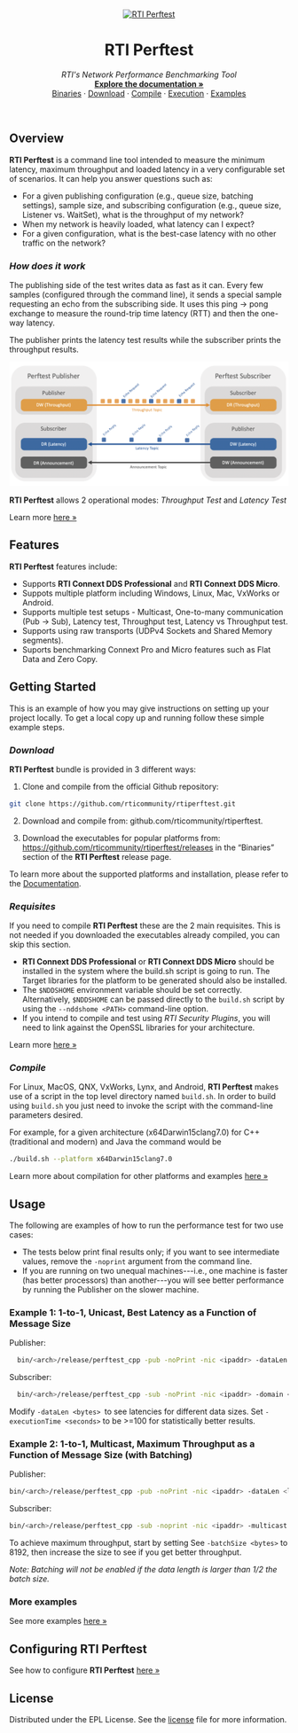 <br />
<p align="center">
  <a href="https://github.com/rticommunity/rtiperftest">
    <img src="srcDoc/_static/RTI_Launcher_Icon_Perftest_150x150.png" alt="RTI Perftest" width="100" height="100">
  </a>

  <h1 align="center"><strong>RTI Perftest</strong></h1>

  <p align="center">
    <em>RTI's Network Performance Benchmarking Tool</em>
    <br />
    <a href="https://community.rti.com/static/documentation/perftest/current/index.html"><strong>Explore the documentation »</strong></a>
    <br />
    <a href="https://github.com/rticommunity/rtiperftest/releases#binaries">Binaries</a>
    ·
    <a href="https://community.rti.com/static/documentation/perftest/current/download.html#download-instructions">Download</a>
    ·
    <a href="https://community.rti.com/static/documentation/perftest/current/compilation.html">Compile</a>
    ·
    <a href="https://community.rti.com/static/documentation/perftest/current/execution.html">Execution</a>
    ·
    <a href="https://community.rti.com/static/documentation/perftest/current/examples.html">Examples</a>
  </p>
</p>

<br>

## <strong>Overview</strong>

**RTI Perftest** is a command line tool intended to measure the minimum latency,
maximum throughput and loaded latency in a very configurable set of scenarios.
It can help you answer questions such as:

* For a given publishing configuration (e.g., queue size, batching settings), sample size, and subscribing configuration (e.g., queue size, Listener vs. WaitSet), what is the throughput of my network?
* When my network is heavily loaded, what latency can I expect?
* For a given configuration, what is the best-case latency with no other traffic on the network?

### _How does it work_

The publishing side of the test writes data as fast as it can. Every few samples (configured through the command line), it sends a special sample requesting an echo from the subscribing side. It uses this ping -> pong exchange to measure the round-trip time latency (RTT) and then the one-way latency.

The publisher prints the latency test results while the subscriber prints the throughput results.

<img src="srcDoc/_static/PerfTest_Overview_Diagram_white.png" alt="**RTI Perftest** Overview Diagram" >

**RTI Perftest** allows 2 operational modes: _Throughput Test_ and _Latency Test_

Learn more [here »](https://community.rti.com/static/documentation/perftest/current/introduction.html)

## <strong>Features</strong>

**RTI Perftest** features include:
* Supports **RTI Connext DDS Professional** and **RTI Connext DDS Micro**.
* Suppots multiple platform including Windows, Linux, Mac, VxWorks or Android.
* Supports multiple test setups - Multicast, One-to-many communication (Pub -> Sub), Latency test, Throughput test, Latency vs Throughput test.
* Supports using raw transports (UDPv4 Sockets and Shared Memory segments).
* Suports benchmarking Connext Pro and Micro features such as Flat Data and Zero Copy.

## <strong>Getting Started</strong>

This is an example of how you may give instructions on setting up your project locally.
To get a local copy up and running follow these simple example steps.

### _Download_

**RTI Perftest** bundle is provided in 3 different ways:

1. Clone and compile from the official Github repository:
```sh
git clone https://github.com/rticommunity/rtiperftest.git
```

2. Download and compile from: github.com/rticommunity/rtiperftest.

3. Download the executables for popular platforms from: https://github.com/rticommunity/rtiperftest/releases in the “Binaries” section of the **RTI Perftest** release page.

To learn more about the supported platforms and installation, please refer to the
[Documentation](https://community.rti.com/static/documentation/perftest/current/download.html).


### _Requisites_

If you need to compile **RTI Perftest** these are the 2 main requisites. This is not
needed if you downloaded the executables already compiled, you can skip this section.

* **RTI Connext DDS Professional** or **RTI Connext DDS Micro** should be installed
  in the system where the build.sh script is going to run. The Target libraries for
  the platform to be generated should also be installed.
* The `$NDDSHOME` environment variable should be set correctly. Alternatively,
  `$NDDSHOME` can be passed directly to the `build.sh` script by using the `--nddshome <PATH>` command-line option.
* If you intend to compile and test using *RTI Security Plugins*, you will need to
  link against the OpenSSL libraries for your architecture.

Learn more [here »](https://community.rti.com/static/documentation/perftest/current/introduction.html)

### _Compile_
For Linux, MacOS, QNX, VxWorks, Lynx, and Android, **RTI Perftest** makes use of a script in the top level directory named ```build.sh```. In order to build using ```build.sh``` you just need to invoke the script with the command-line parameters desired. 

For example, for a given architecture (x64Darwin15clang7.0) for C++ (traditional and modern) and Java the command would be

```sh
./build.sh --platform x64Darwin15clang7.0
```

Learn more about compilation for other platforms and examples [here »](https://community.rti.com/static/documentation/perftest/current/compilation.html)


## <strong>Usage</strong>
The following are examples of how to run the performance test for two use cases:

* The tests below print final results only; if you want to see intermediate values, remove the ```-noprint``` argument from the command line.
* If you are running on two unequal machines---i.e., one machine is faster (has better processors) than another---you will see better performance by running the Publisher on the slower machine.

### Example 1: 1-to-1, Unicast, Best Latency as a Function of Message Size

Publisher:

```sh
  bin/<arch>/release/perftest_cpp -pub -noPrint -nic <ipaddr> -dataLen <length> -latencyTest -executionTime 100
```

Subscriber:

```sh
  bin/<arch>/release/perftest_cpp -sub -noPrint -nic <ipaddr> -domain <ID> -multicast
```

Modify ```-dataLen <bytes> ```to see latencies for different data sizes. Set ```-executionTime <seconds>```
to be >=100 for statistically better results.

### Example 2: 1-to-1, Multicast, Maximum Throughput as a Function of Message Size (with Batching)
Publisher:
```sh
bin/<arch>/release/perftest_cpp -pub -noPrint -nic <ipaddr> -dataLen <length> -batchSize <bytes> -multicast -executionTime 100
```
Subscriber:
```sh
bin/<arch>/release/perftest_cpp -sub -noprint -nic <ipaddr> -multicast
```

To achieve maximum throughput, start by setting See ```-batchSize <bytes>``` to 8192, then increase the size to see if you get better throughput.

_Note: Batching will not be enabled if the data length is larger than 1/2 the batch size._

### More examples

See more examples [here »](https://community.rti.com/static/documentation/perftest/current/examples.html)

## <strong>Configuring RTI Perftest</strong>

See how to configure **RTI Perftest** [here »](https://community.rti.com/static/documentation/perftest/current/command_line_parameters.html)

## <strong>License</strong>

Distributed under the EPL License. See the [license](LICENSE.md) file for more information.